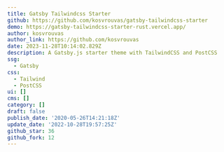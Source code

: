 ```yaml
---
title: Gatsby Tailwindcss Starter
github: https://github.com/kosvrouvas/gatsby-tailwindcss-starter
demo: https://gatsby-tailwindcss-starter-rust.vercel.app/
author: kosvrouvas
author_link: https://github.com/kosvrouvas
date: 2023-11-28T10:14:02.829Z
description: A Gatsby.js starter theme with TailwindCSS and PostCSS
ssg:
  - Gatsby
css:
  - Tailwind
  - PostCSS
ui: []
cms: []
category: []
draft: false
publish_date: '2020-05-26T14:21:18Z'
update_date: '2022-10-28T19:57:25Z'
github_star: 36
github_fork: 12
---
```

